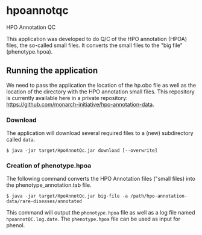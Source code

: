 # hpoannotqc
HPO Annotation QC

This application was developed to do Q/C of the HPO annotation (HPOA) files, the so-called
small files. It converts the small files to the "big file" (phenotype.hpoa).

## Running the application
We need to pass the application the location of the hp.obo file as well
as the location of the directory with the HPO annotation small files. This repository
is currently available here in a private repository: https://github.com/monarch-initiative/hpo-annotation-data.


### Download
The application will download several required files to a (new) subdirectory called ``data``.
```
$ java -jar target/HpoAnnotQc.jar download [--overwrite]
```

### Creation of phenotype.hpoa

The following command converts the HPO Annotation files ("small files) into the phenotype_annotation.tab file.
```aidl
$ java -jar target/HpoAnnotQc.jar big-file -a /path/hpo-annotation-data/rare-diseases/annotated
```
This command will output the ``phenotype.hpoa`` file as well as a log file
 named ``hpoannotQC.log.date``. The ``phenotype.hpoa`` file can be used as input for phenol.
